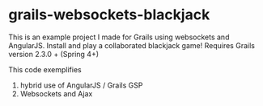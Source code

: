 grails-websockets-blackjack
===========================

This is an example project I made for Grails using websockets and AngularJS.
Install and play a collaborated blackjack game!
Requires Grails version 2.3.0 + (Spring 4+)

This code exemplifies
1. hybrid use of AngularJS / Grails GSP
2. Websockets and Ajax
